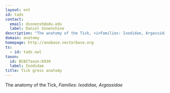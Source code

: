 ```yaml
---
layout: ont
id: tads
contact: 
  email: dsonensh@odu.edu
  label: Daniel Sonenshine
description: "The anatomy of the Tick, <i>Families: Ixodidae, Argassidae</i>"
domain: anatomy
homepage: http://anobase.vectorbase.org
ts: 
  - id: tads.owl
taxon: 
  id: NCBITaxon:6939
  label: Ixodidae
title: Tick gross anatomy
---
```


The anatomy of the Tick, <i>Families: Ixodidae, Argassidae</i>